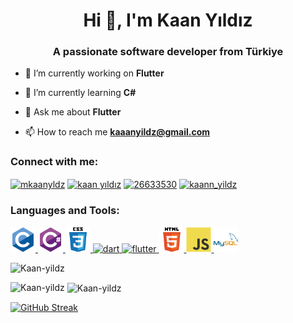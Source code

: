 <h1 align="center">Hi 👋, I'm Kaan Yıldız </h1>
<h3 align="center">A passionate software developer from Türkiye</h3>

- 🔭 I’m currently working on **Flutter**

- 🌱 I’m currently learning **C#**

- 💬 Ask me about **Flutter**

- 📫 How to reach me **kaaanyildz@gmail.com**

<h3 align="left">Connect with me:</h3>
<p align="left">
<a href="https://twitter.com/mkaanyldz" target="blank"><img align="center" src="https://raw.githubusercontent.com/rahuldkjain/github-profile-readme-generator/master/src/images/icons/Social/twitter.svg" alt="mkaanyldz" height="30" width="40" /></a>
<a href="https://linkedin.com/in/kaan yıldız" target="blank"><img align="center" src="https://raw.githubusercontent.com/rahuldkjain/github-profile-readme-generator/master/src/images/icons/Social/linked-in-alt.svg" alt="kaan yıldız" height="30" width="40" /></a>
<a href="https://stackoverflow.com/users/26633530" target="blank"><img align="center" src="https://raw.githubusercontent.com/rahuldkjain/github-profile-readme-generator/master/src/images/icons/Social/stack-overflow.svg" alt="26633530" height="30" width="40" /></a>
<a href="https://instagram.com/kaann_yildz" target="blank"><img align="center" src="https://raw.githubusercontent.com/rahuldkjain/github-profile-readme-generator/master/src/images/icons/Social/instagram.svg" alt="kaann_yildz" height="30" width="40" /></a>
</p>

<h3 align="left">Languages and Tools:</h3>
<p align="left"> <a href="https://www.cprogramming.com/" target="_blank" rel="noreferrer"> <img src="https://raw.githubusercontent.com/devicons/devicon/master/icons/c/c-original.svg" alt="c" width="40" height="40"/> </a> <a href="https://www.w3schools.com/cs/" target="_blank" rel="noreferrer"> <img src="https://raw.githubusercontent.com/devicons/devicon/master/icons/csharp/csharp-original.svg" alt="csharp" width="40" height="40"/> </a> <a href="https://www.w3schools.com/css/" target="_blank" rel="noreferrer"> <img src="https://raw.githubusercontent.com/devicons/devicon/master/icons/css3/css3-original-wordmark.svg" alt="css3" width="40" height="40"/> </a> <a href="https://dart.dev" target="_blank" rel="noreferrer"> <img src="https://www.vectorlogo.zone/logos/dartlang/dartlang-icon.svg" alt="dart" width="40" height="40"/> </a> <a href="https://flutter.dev" target="_blank" rel="noreferrer"> <img src="https://www.vectorlogo.zone/logos/flutterio/flutterio-icon.svg" alt="flutter" width="40" height="40"/> </a> <a href="https://www.w3.org/html/" target="_blank" rel="noreferrer"> <img src="https://raw.githubusercontent.com/devicons/devicon/master/icons/html5/html5-original-wordmark.svg" alt="html5" width="40" height="40"/> </a> <a href="https://developer.mozilla.org/en-US/docs/Web/JavaScript" target="_blank" rel="noreferrer"> <img src="https://raw.githubusercontent.com/devicons/devicon/master/icons/javascript/javascript-original.svg" alt="javascript" width="40" height="40"/> </a> <a href="https://www.mysql.com/" target="_blank" rel="noreferrer"> <img src="https://raw.githubusercontent.com/devicons/devicon/master/icons/mysql/mysql-original-wordmark.svg" alt="mysql" width="40" height="40"/> </a> </p>

<p align="left"> <img src="https://komarev.com/ghpvc/?username=Kaan-yildz&label=Profile%20views&color=0e75b6&style=flat" alt="Kaan-yildz" /> </p>

<p><img align="left" src="https://github-readme-stats.vercel.app/api/top-langs?username=Kaan-yildz&show_icons=true&locale=en&layout=compact" alt="Kaan-yildz" /></p>

<p>&nbsp;<img align="center" src="https://github-readme-stats.vercel.app/api?username=Kaan-yildz&show_icons=true&locale=en" alt="Kaan-yildz" /></p>

[![GitHub Streak](https://streak-stats.demolab.com/?user=Kaan-yildz)](https://git.io/streak-stats)

